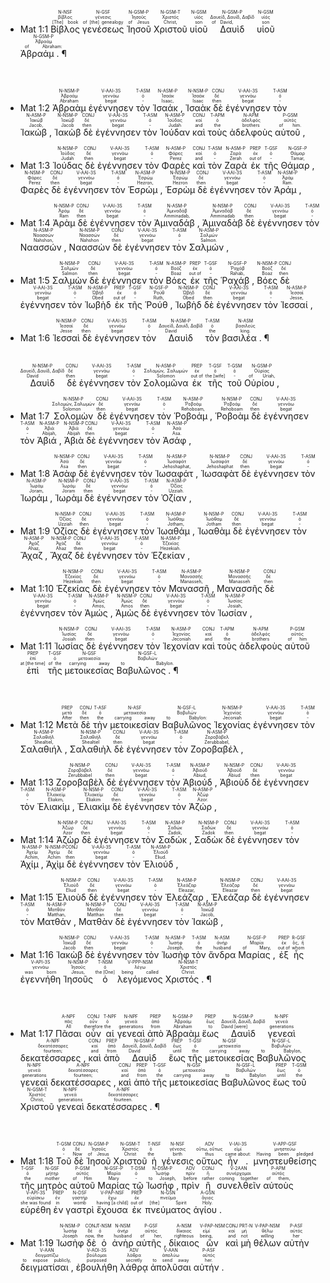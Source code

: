 - <rt>Mat 1:1</rt> <RUBY><ruby><ruby>Βίβλος<rt>[The] book</rt></ruby><rt>βίβλος</rt></ruby><rt>N-NSF</rt></RUBY> <RUBY><ruby><ruby>γενέσεως<rt>of [the] genealogy</rt></ruby><rt>γένεσις</rt></ruby><rt>N-GSF</rt></RUBY> <RUBY><ruby><ruby>Ἰησοῦ<rt>of Jesus</rt></ruby><rt>Ἰησοῦς</rt></ruby><rt>N-GSM-P</rt></RUBY> <RUBY><ruby><ruby>Χριστοῦ<rt>Christ,</rt></ruby><rt>Χριστός</rt></ruby><rt>N-GSM-T</rt></RUBY> <RUBY><ruby><ruby>υἱοῦ<rt>son</rt></ruby><rt>υἱός</rt></ruby><rt>N-GSM</rt></RUBY> <RUBY><ruby><ruby>Δαυὶδ<rt>of David,</rt></ruby><rt>Δαυείδ, Δαυίδ, Δαβίδ</rt></ruby><rt>N-GSM-P</rt></RUBY> <RUBY><ruby><ruby>υἱοῦ<rt>son</rt></ruby><rt>υἱός</rt></ruby><rt>N-GSM</rt></RUBY> <RUBY><ruby><ruby>Ἀβραάμ . ¶<rt>of Abraham:</rt></ruby><rt>Ἀβραάμ</rt></ruby><rt>N-GSM-P</rt></RUBY><br><br><br>

- <rt>Mat 1:2</rt> <RUBY><ruby><ruby>Ἀβραὰμ<rt>Abraham</rt></ruby><rt>Ἀβραάμ</rt></ruby><rt>N-NSM-P</rt></RUBY> <RUBY><ruby><ruby>ἐγέννησεν<rt>begat</rt></ruby><rt>γεννάω</rt></ruby><rt>V-AAI-3S</rt></RUBY> <RUBY><ruby><ruby>τὸν<rt>-</rt></ruby><rt>ὁ</rt></ruby><rt>T-ASM</rt></RUBY> <RUBY><ruby><ruby>Ἰσαάκ ,<rt>Isaac,</rt></ruby><rt>Ἰσαάκ</rt></ruby><rt>N-ASM-P</rt></RUBY> <RUBY><ruby><ruby>Ἰσαὰκ<rt>Isaac</rt></ruby><rt>Ἰσαάκ</rt></ruby><rt>N-NSM-P</rt></RUBY> <RUBY><ruby><ruby>δὲ<rt>then</rt></ruby><rt>δέ</rt></ruby><rt>CONJ</rt></RUBY> <RUBY><ruby><ruby>ἐγέννησεν<rt>begat</rt></ruby><rt>γεννάω</rt></ruby><rt>V-AAI-3S</rt></RUBY> <RUBY><ruby><ruby>τὸν<rt>-</rt></ruby><rt>ὁ</rt></ruby><rt>T-ASM</rt></RUBY> <RUBY><ruby><ruby>Ἰακώβ ,<rt>Jacob,</rt></ruby><rt>Ἰακώβ</rt></ruby><rt>N-ASM-P</rt></RUBY> <RUBY><ruby><ruby>Ἰακὼβ<rt>Jacob</rt></ruby><rt>Ἰακώβ</rt></ruby><rt>N-NSM-P</rt></RUBY> <RUBY><ruby><ruby>δὲ<rt>then</rt></ruby><rt>δέ</rt></ruby><rt>CONJ</rt></RUBY> <RUBY><ruby><ruby>ἐγέννησεν<rt>begat</rt></ruby><rt>γεννάω</rt></ruby><rt>V-AAI-3S</rt></RUBY> <RUBY><ruby><ruby>τὸν<rt>-</rt></ruby><rt>ὁ</rt></ruby><rt>T-ASM</rt></RUBY> <RUBY><ruby><ruby>Ἰούδαν<rt>Judah</rt></ruby><rt>Ἰούδας</rt></ruby><rt>N-ASM-P</rt></RUBY> <RUBY><ruby><ruby>καὶ<rt>and</rt></ruby><rt>καί</rt></ruby><rt>CONJ</rt></RUBY> <RUBY><ruby><ruby>τοὺς<rt>the</rt></ruby><rt>ὁ</rt></ruby><rt>T-APM</rt></RUBY> <RUBY><ruby><ruby>ἀδελφοὺς<rt>brothers</rt></ruby><rt>ἀδελφός</rt></ruby><rt>N-APM</rt></RUBY> <RUBY><ruby><ruby>αὐτοῦ ,<rt>of him.</rt></ruby><rt>αὐτός</rt></ruby><rt>P-GSM</rt></RUBY>

- <rt>Mat 1:3</rt> <RUBY><ruby><ruby>Ἰούδας<rt>Judah</rt></ruby><rt>Ἰούδας</rt></ruby><rt>N-NSM-P</rt></RUBY> <RUBY><ruby><ruby>δὲ<rt>then</rt></ruby><rt>δέ</rt></ruby><rt>CONJ</rt></RUBY> <RUBY><ruby><ruby>ἐγέννησεν<rt>begat</rt></ruby><rt>γεννάω</rt></ruby><rt>V-AAI-3S</rt></RUBY> <RUBY><ruby><ruby>τὸν<rt>-</rt></ruby><rt>ὁ</rt></ruby><rt>T-ASM</rt></RUBY> <RUBY><ruby><ruby>Φαρὲς<rt>Perez</rt></ruby><rt>Φάρες</rt></ruby><rt>N-ASM-P</rt></RUBY> <RUBY><ruby><ruby>καὶ<rt>and</rt></ruby><rt>καί</rt></ruby><rt>CONJ</rt></RUBY> <RUBY><ruby><ruby>τὸν<rt>-</rt></ruby><rt>ὁ</rt></ruby><rt>T-ASM</rt></RUBY> <RUBY><ruby><ruby>Ζαρὰ<rt>Zerah</rt></ruby><rt>Ζαρά</rt></ruby><rt>N-ASM-P</rt></RUBY> <RUBY><ruby><ruby>ἐκ<rt>out of</rt></ruby><rt>ἐκ</rt></ruby><rt>PREP</rt></RUBY> <RUBY><ruby><ruby>τῆς<rt>-</rt></ruby><rt>ὁ</rt></ruby><rt>T-GSF</rt></RUBY> <RUBY><ruby><ruby>Θάμαρ ,<rt>Tamar,</rt></ruby><rt>Θάμαρ</rt></ruby><rt>N-GSF-P</rt></RUBY> <RUBY><ruby><ruby>Φαρὲς<rt>Perez</rt></ruby><rt>Φάρες</rt></ruby><rt>N-NSM-P</rt></RUBY> <RUBY><ruby><ruby>δὲ<rt>then</rt></ruby><rt>δέ</rt></ruby><rt>CONJ</rt></RUBY> <RUBY><ruby><ruby>ἐγέννησεν<rt>begat</rt></ruby><rt>γεννάω</rt></ruby><rt>V-AAI-3S</rt></RUBY> <RUBY><ruby><ruby>τὸν<rt>-</rt></ruby><rt>ὁ</rt></ruby><rt>T-ASM</rt></RUBY> <RUBY><ruby><ruby>Ἑσρώμ ,<rt>Hezron,</rt></ruby><rt>Ἐσρώμ</rt></ruby><rt>N-ASM-P</rt></RUBY> <RUBY><ruby><ruby>Ἑσρὼμ<rt>Hezron</rt></ruby><rt>Ἐσρώμ</rt></ruby><rt>N-NSM-P</rt></RUBY> <RUBY><ruby><ruby>δὲ<rt>then</rt></ruby><rt>δέ</rt></ruby><rt>CONJ</rt></RUBY> <RUBY><ruby><ruby>ἐγέννησεν<rt>begat</rt></ruby><rt>γεννάω</rt></ruby><rt>V-AAI-3S</rt></RUBY> <RUBY><ruby><ruby>τὸν<rt>-</rt></ruby><rt>ὁ</rt></ruby><rt>T-ASM</rt></RUBY> <RUBY><ruby><ruby>Ἀράμ ,<rt>Ram.</rt></ruby><rt>Ἀράμ</rt></ruby><rt>N-ASM-P</rt></RUBY>

- <rt>Mat 1:4</rt> <RUBY><ruby><ruby>Ἀρὰμ<rt>Ram</rt></ruby><rt>Ἀράμ</rt></ruby><rt>N-NSM-P</rt></RUBY> <RUBY><ruby><ruby>δὲ<rt>then</rt></ruby><rt>δέ</rt></ruby><rt>CONJ</rt></RUBY> <RUBY><ruby><ruby>ἐγέννησεν<rt>begat</rt></ruby><rt>γεννάω</rt></ruby><rt>V-AAI-3S</rt></RUBY> <RUBY><ruby><ruby>τὸν<rt>-</rt></ruby><rt>ὁ</rt></ruby><rt>T-ASM</rt></RUBY> <RUBY><ruby><ruby>Ἀμιναδάβ ,<rt>Amminadab,</rt></ruby><rt>Ἀμιναδάβ</rt></ruby><rt>N-ASM-P</rt></RUBY> <RUBY><ruby><ruby>Ἀμιναδὰβ<rt>Amminadab</rt></ruby><rt>Ἀμιναδάβ</rt></ruby><rt>N-NSM-P</rt></RUBY> <RUBY><ruby><ruby>δὲ<rt>then</rt></ruby><rt>δέ</rt></ruby><rt>CONJ</rt></RUBY> <RUBY><ruby><ruby>ἐγέννησεν<rt>begat</rt></ruby><rt>γεννάω</rt></ruby><rt>V-AAI-3S</rt></RUBY> <RUBY><ruby><ruby>τὸν<rt>-</rt></ruby><rt>ὁ</rt></ruby><rt>T-ASM</rt></RUBY> <RUBY><ruby><ruby>Ναασσών ,<rt>Nahshon,</rt></ruby><rt>Ναασσών</rt></ruby><rt>N-ASM-P</rt></RUBY> <RUBY><ruby><ruby>Ναασσὼν<rt>Nahshon</rt></ruby><rt>Ναασσών</rt></ruby><rt>N-NSM-P</rt></RUBY> <RUBY><ruby><ruby>δὲ<rt>then</rt></ruby><rt>δέ</rt></ruby><rt>CONJ</rt></RUBY> <RUBY><ruby><ruby>ἐγέννησεν<rt>begat</rt></ruby><rt>γεννάω</rt></ruby><rt>V-AAI-3S</rt></RUBY> <RUBY><ruby><ruby>τὸν<rt>-</rt></ruby><rt>ὁ</rt></ruby><rt>T-ASM</rt></RUBY> <RUBY><ruby><ruby>Σαλμών ,<rt>Salmon.</rt></ruby><rt>Σαλμών</rt></ruby><rt>N-ASM-P</rt></RUBY>

- <rt>Mat 1:5</rt> <RUBY><ruby><ruby>Σαλμὼν<rt>Salmon</rt></ruby><rt>Σαλμών</rt></ruby><rt>N-NSM-P</rt></RUBY> <RUBY><ruby><ruby>δὲ<rt>then</rt></ruby><rt>δέ</rt></ruby><rt>CONJ</rt></RUBY> <RUBY><ruby><ruby>ἐγέννησεν<rt>begat</rt></ruby><rt>γεννάω</rt></ruby><rt>V-AAI-3S</rt></RUBY> <RUBY><ruby><ruby>τὸν<rt>-</rt></ruby><rt>ὁ</rt></ruby><rt>T-ASM</rt></RUBY> <RUBY><ruby><ruby>Βόες<rt>Boaz</rt></ruby><rt>Βοόζ</rt></ruby><rt>N-ASM-P</rt></RUBY> <RUBY><ruby><ruby>ἐκ<rt>out of</rt></ruby><rt>ἐκ</rt></ruby><rt>PREP</rt></RUBY> <RUBY><ruby><ruby>τῆς<rt>-</rt></ruby><rt>ὁ</rt></ruby><rt>T-GSF</rt></RUBY> <RUBY><ruby><ruby>Ῥαχάβ ,<rt>Rahab,</rt></ruby><rt>Ῥαχάβ</rt></ruby><rt>N-GSF-P</rt></RUBY> <RUBY><ruby><ruby>Βόες<rt>Boaz</rt></ruby><rt>Βοόζ</rt></ruby><rt>N-NSM-P</rt></RUBY> <RUBY><ruby><ruby>δὲ<rt>then</rt></ruby><rt>δέ</rt></ruby><rt>CONJ</rt></RUBY> <RUBY><ruby><ruby>ἐγέννησεν<rt>begat</rt></ruby><rt>γεννάω</rt></ruby><rt>V-AAI-3S</rt></RUBY> <RUBY><ruby><ruby>τὸν<rt>-</rt></ruby><rt>ὁ</rt></ruby><rt>T-ASM</rt></RUBY> <RUBY><ruby><ruby>Ἰωβὴδ<rt>Obed</rt></ruby><rt>Ὠβήδ</rt></ruby><rt>N-ASM-P</rt></RUBY> <RUBY><ruby><ruby>ἐκ<rt>out of</rt></ruby><rt>ἐκ</rt></ruby><rt>PREP</rt></RUBY> <RUBY><ruby><ruby>τῆς<rt>-</rt></ruby><rt>ὁ</rt></ruby><rt>T-GSF</rt></RUBY> <RUBY><ruby><ruby>Ῥούθ ,<rt>Ruth,</rt></ruby><rt>Ῥούθ</rt></ruby><rt>N-GSF-P</rt></RUBY> <RUBY><ruby><ruby>Ἰωβὴδ<rt>Obed</rt></ruby><rt>Ὠβήδ</rt></ruby><rt>N-NSM-P</rt></RUBY> <RUBY><ruby><ruby>δὲ<rt>then</rt></ruby><rt>δέ</rt></ruby><rt>CONJ</rt></RUBY> <RUBY><ruby><ruby>ἐγέννησεν<rt>begat</rt></ruby><rt>γεννάω</rt></ruby><rt>V-AAI-3S</rt></RUBY> <RUBY><ruby><ruby>τὸν<rt>-</rt></ruby><rt>ὁ</rt></ruby><rt>T-ASM</rt></RUBY> <RUBY><ruby><ruby>Ἰεσσαί ,<rt>Jesse,</rt></ruby><rt>Ἰεσσαί</rt></ruby><rt>N-ASM-P</rt></RUBY>

- <rt>Mat 1:6</rt> <RUBY><ruby><ruby>Ἰεσσαὶ<rt>Jesse</rt></ruby><rt>Ἰεσσαί</rt></ruby><rt>N-NSM-P</rt></RUBY> <RUBY><ruby><ruby>δὲ<rt>then</rt></ruby><rt>δέ</rt></ruby><rt>CONJ</rt></RUBY> <RUBY><ruby><ruby>ἐγέννησεν<rt>begat</rt></ruby><rt>γεννάω</rt></ruby><rt>V-AAI-3S</rt></RUBY> <RUBY><ruby><ruby>τὸν<rt>-</rt></ruby><rt>ὁ</rt></ruby><rt>T-ASM</rt></RUBY> <RUBY><ruby><ruby>Δαυὶδ<rt>David</rt></ruby><rt>Δαυείδ, Δαυίδ, Δαβίδ</rt></ruby><rt>N-ASM-P</rt></RUBY> <RUBY><ruby><ruby>τὸν<rt>the</rt></ruby><rt>ὁ</rt></ruby><rt>T-ASM</rt></RUBY> <RUBY><ruby><ruby>βασιλέα . ¶<rt>king.</rt></ruby><rt>βασιλεύς</rt></ruby><rt>N-ASM</rt></RUBY><br><br><br> <RUBY><ruby><ruby>Δαυὶδ<rt>David</rt></ruby><rt>Δαυείδ, Δαυίδ, Δαβίδ</rt></ruby><rt>N-NSM-P</rt></RUBY> <RUBY><ruby><ruby>δὲ<rt>then</rt></ruby><rt>δέ</rt></ruby><rt>CONJ</rt></RUBY> <RUBY><ruby><ruby>ἐγέννησεν<rt>begat</rt></ruby><rt>γεννάω</rt></ruby><rt>V-AAI-3S</rt></RUBY> <RUBY><ruby><ruby>τὸν<rt>-</rt></ruby><rt>ὁ</rt></ruby><rt>T-ASM</rt></RUBY> <RUBY><ruby><ruby>Σολομῶνα<rt>Solomon</rt></ruby><rt>Σολομών, Σαλωμών</rt></ruby><rt>N-ASM-P</rt></RUBY> <RUBY><ruby><ruby>ἐκ<rt>out of</rt></ruby><rt>ἐκ</rt></ruby><rt>PREP</rt></RUBY> <RUBY><ruby><ruby>τῆς<rt>the [wife]</rt></ruby><rt>ὁ</rt></ruby><rt>T-GSF</rt></RUBY> <RUBY><ruby><ruby>τοῦ<rt>-</rt></ruby><rt>ὁ</rt></ruby><rt>T-GSM</rt></RUBY> <RUBY><ruby><ruby>Οὐρίου ,<rt>of Uriah,</rt></ruby><rt>Οὐρίας</rt></ruby><rt>N-GSM-P</rt></RUBY>

- <rt>Mat 1:7</rt> <RUBY><ruby><ruby>Σολομὼν<rt>Solomon</rt></ruby><rt>Σολομών, Σαλωμών</rt></ruby><rt>N-NSM-P</rt></RUBY> <RUBY><ruby><ruby>δὲ<rt>then</rt></ruby><rt>δέ</rt></ruby><rt>CONJ</rt></RUBY> <RUBY><ruby><ruby>ἐγέννησεν<rt>begat</rt></ruby><rt>γεννάω</rt></ruby><rt>V-AAI-3S</rt></RUBY> <RUBY><ruby><ruby>τὸν<rt>-</rt></ruby><rt>ὁ</rt></ruby><rt>T-ASM</rt></RUBY> <RUBY><ruby><ruby>Ῥοβοάμ ,<rt>Rehoboam,</rt></ruby><rt>Ῥοβοάμ</rt></ruby><rt>N-ASM-P</rt></RUBY> <RUBY><ruby><ruby>Ῥοβοὰμ<rt>Rehoboam</rt></ruby><rt>Ῥοβοάμ</rt></ruby><rt>N-NSM-P</rt></RUBY> <RUBY><ruby><ruby>δὲ<rt>then</rt></ruby><rt>δέ</rt></ruby><rt>CONJ</rt></RUBY> <RUBY><ruby><ruby>ἐγέννησεν<rt>begat</rt></ruby><rt>γεννάω</rt></ruby><rt>V-AAI-3S</rt></RUBY> <RUBY><ruby><ruby>τὸν<rt>-</rt></ruby><rt>ὁ</rt></ruby><rt>T-ASM</rt></RUBY> <RUBY><ruby><ruby>Ἀβιά ,<rt>Abijah,</rt></ruby><rt>Ἀβιά</rt></ruby><rt>N-ASM-P</rt></RUBY> <RUBY><ruby><ruby>Ἀβιὰ<rt>Abijah</rt></ruby><rt>Ἀβιά</rt></ruby><rt>N-NSM-P</rt></RUBY> <RUBY><ruby><ruby>δὲ<rt>then</rt></ruby><rt>δέ</rt></ruby><rt>CONJ</rt></RUBY> <RUBY><ruby><ruby>ἐγέννησεν<rt>begat</rt></ruby><rt>γεννάω</rt></ruby><rt>V-AAI-3S</rt></RUBY> <RUBY><ruby><ruby>τὸν<rt>-</rt></ruby><rt>ὁ</rt></ruby><rt>T-ASM</rt></RUBY> <RUBY><ruby><ruby>Ἀσάφ ,<rt>Asa.</rt></ruby><rt>Ἀσά</rt></ruby><rt>N-ASM-P</rt></RUBY>

- <rt>Mat 1:8</rt> <RUBY><ruby><ruby>Ἀσὰφ<rt>Asa</rt></ruby><rt>Ἀσά</rt></ruby><rt>N-NSM-P</rt></RUBY> <RUBY><ruby><ruby>δὲ<rt>then</rt></ruby><rt>δέ</rt></ruby><rt>CONJ</rt></RUBY> <RUBY><ruby><ruby>ἐγέννησεν<rt>begat</rt></ruby><rt>γεννάω</rt></ruby><rt>V-AAI-3S</rt></RUBY> <RUBY><ruby><ruby>τὸν<rt>-</rt></ruby><rt>ὁ</rt></ruby><rt>T-ASM</rt></RUBY> <RUBY><ruby><ruby>Ἰωσαφάτ ,<rt>Jehoshaphat,</rt></ruby><rt>Ἰωσαφάτ</rt></ruby><rt>N-ASM-P</rt></RUBY> <RUBY><ruby><ruby>Ἰωσαφὰτ<rt>Jehoshaphat</rt></ruby><rt>Ἰωσαφάτ</rt></ruby><rt>N-NSM-P</rt></RUBY> <RUBY><ruby><ruby>δὲ<rt>then</rt></ruby><rt>δέ</rt></ruby><rt>CONJ</rt></RUBY> <RUBY><ruby><ruby>ἐγέννησεν<rt>begat</rt></ruby><rt>γεννάω</rt></ruby><rt>V-AAI-3S</rt></RUBY> <RUBY><ruby><ruby>τὸν<rt>-</rt></ruby><rt>ὁ</rt></ruby><rt>T-ASM</rt></RUBY> <RUBY><ruby><ruby>Ἰωράμ ,<rt>Joram,</rt></ruby><rt>Ἰωράμ</rt></ruby><rt>N-ASM-P</rt></RUBY> <RUBY><ruby><ruby>Ἰωρὰμ<rt>Joram</rt></ruby><rt>Ἰωράμ</rt></ruby><rt>N-NSM-P</rt></RUBY> <RUBY><ruby><ruby>δὲ<rt>then</rt></ruby><rt>δέ</rt></ruby><rt>CONJ</rt></RUBY> <RUBY><ruby><ruby>ἐγέννησεν<rt>begat</rt></ruby><rt>γεννάω</rt></ruby><rt>V-AAI-3S</rt></RUBY> <RUBY><ruby><ruby>τὸν<rt>-</rt></ruby><rt>ὁ</rt></ruby><rt>T-ASM</rt></RUBY> <RUBY><ruby><ruby>Ὀζίαν ,<rt>Uzziah.</rt></ruby><rt>Ὀζίας</rt></ruby><rt>N-ASM-P</rt></RUBY>

- <rt>Mat 1:9</rt> <RUBY><ruby><ruby>Ὀζίας<rt>Uzziah</rt></ruby><rt>Ὀζίας</rt></ruby><rt>N-NSM-P</rt></RUBY> <RUBY><ruby><ruby>δὲ<rt>then</rt></ruby><rt>δέ</rt></ruby><rt>CONJ</rt></RUBY> <RUBY><ruby><ruby>ἐγέννησεν<rt>begat</rt></ruby><rt>γεννάω</rt></ruby><rt>V-AAI-3S</rt></RUBY> <RUBY><ruby><ruby>τὸν<rt>-</rt></ruby><rt>ὁ</rt></ruby><rt>T-ASM</rt></RUBY> <RUBY><ruby><ruby>Ἰωαθάμ ,<rt>Jotham,</rt></ruby><rt>Ἰωάθαμ</rt></ruby><rt>N-ASM-P</rt></RUBY> <RUBY><ruby><ruby>Ἰωαθὰμ<rt>Jotham</rt></ruby><rt>Ἰωάθαμ</rt></ruby><rt>N-NSM-P</rt></RUBY> <RUBY><ruby><ruby>δὲ<rt>then</rt></ruby><rt>δέ</rt></ruby><rt>CONJ</rt></RUBY> <RUBY><ruby><ruby>ἐγέννησεν<rt>begat</rt></ruby><rt>γεννάω</rt></ruby><rt>V-AAI-3S</rt></RUBY> <RUBY><ruby><ruby>τὸν<rt>-</rt></ruby><rt>ὁ</rt></ruby><rt>T-ASM</rt></RUBY> <RUBY><ruby><ruby>Ἄχαζ ,<rt>Ahaz,</rt></ruby><rt>Ἀχάζ</rt></ruby><rt>N-ASM-P</rt></RUBY> <RUBY><ruby><ruby>Ἄχαζ<rt>Ahaz</rt></ruby><rt>Ἀχάζ</rt></ruby><rt>N-NSM-P</rt></RUBY> <RUBY><ruby><ruby>δὲ<rt>then</rt></ruby><rt>δέ</rt></ruby><rt>CONJ</rt></RUBY> <RUBY><ruby><ruby>ἐγέννησεν<rt>begat</rt></ruby><rt>γεννάω</rt></ruby><rt>V-AAI-3S</rt></RUBY> <RUBY><ruby><ruby>τὸν<rt>-</rt></ruby><rt>ὁ</rt></ruby><rt>T-ASM</rt></RUBY> <RUBY><ruby><ruby>Ἑζεκίαν ,<rt>Hezekiah.</rt></ruby><rt>Ἐζεκίας</rt></ruby><rt>N-ASM-P</rt></RUBY>

- <rt>Mat 1:10</rt> <RUBY><ruby><ruby>Ἑζεκίας<rt>Hezekiah</rt></ruby><rt>Ἐζεκίας</rt></ruby><rt>N-NSM-P</rt></RUBY> <RUBY><ruby><ruby>δὲ<rt>then</rt></ruby><rt>δέ</rt></ruby><rt>CONJ</rt></RUBY> <RUBY><ruby><ruby>ἐγέννησεν<rt>begat</rt></ruby><rt>γεννάω</rt></ruby><rt>V-AAI-3S</rt></RUBY> <RUBY><ruby><ruby>τὸν<rt>-</rt></ruby><rt>ὁ</rt></ruby><rt>T-ASM</rt></RUBY> <RUBY><ruby><ruby>Μανασσῆ ,<rt>Manasseh,</rt></ruby><rt>Μανασσῆς</rt></ruby><rt>N-ASM-P</rt></RUBY> <RUBY><ruby><ruby>Μανασσῆς<rt>Manasseh</rt></ruby><rt>Μανασσῆς</rt></ruby><rt>N-NSM-P</rt></RUBY> <RUBY><ruby><ruby>δὲ<rt>then</rt></ruby><rt>δέ</rt></ruby><rt>CONJ</rt></RUBY> <RUBY><ruby><ruby>ἐγέννησεν<rt>begat</rt></ruby><rt>γεννάω</rt></ruby><rt>V-AAI-3S</rt></RUBY> <RUBY><ruby><ruby>τὸν<rt>-</rt></ruby><rt>ὁ</rt></ruby><rt>T-ASM</rt></RUBY> <RUBY><ruby><ruby>Ἀμώς ,<rt>Amos,</rt></ruby><rt>Ἀμώς</rt></ruby><rt>N-ASM-P</rt></RUBY> <RUBY><ruby><ruby>Ἀμὼς<rt>Amos</rt></ruby><rt>Ἀμώς</rt></ruby><rt>N-NSM-P</rt></RUBY> <RUBY><ruby><ruby>δὲ<rt>then</rt></ruby><rt>δέ</rt></ruby><rt>CONJ</rt></RUBY> <RUBY><ruby><ruby>ἐγέννησεν<rt>begat</rt></ruby><rt>γεννάω</rt></ruby><rt>V-AAI-3S</rt></RUBY> <RUBY><ruby><ruby>τὸν<rt>-</rt></ruby><rt>ὁ</rt></ruby><rt>T-ASM</rt></RUBY> <RUBY><ruby><ruby>Ἰωσίαν ,<rt>Josiah,</rt></ruby><rt>Ἰωσίας</rt></ruby><rt>N-ASM-P</rt></RUBY>

- <rt>Mat 1:11</rt> <RUBY><ruby><ruby>Ἰωσίας<rt>Josiah</rt></ruby><rt>Ἰωσίας</rt></ruby><rt>N-NSM-P</rt></RUBY> <RUBY><ruby><ruby>δὲ<rt>then</rt></ruby><rt>δέ</rt></ruby><rt>CONJ</rt></RUBY> <RUBY><ruby><ruby>ἐγέννησεν<rt>begat</rt></ruby><rt>γεννάω</rt></ruby><rt>V-AAI-3S</rt></RUBY> <RUBY><ruby><ruby>τὸν<rt>-</rt></ruby><rt>ὁ</rt></ruby><rt>T-ASM</rt></RUBY> <RUBY><ruby><ruby>Ἰεχονίαν<rt>Jeconiah</rt></ruby><rt>Ἰεχονίας</rt></ruby><rt>N-ASM-P</rt></RUBY> <RUBY><ruby><ruby>καὶ<rt>and</rt></ruby><rt>καί</rt></ruby><rt>CONJ</rt></RUBY> <RUBY><ruby><ruby>τοὺς<rt>the</rt></ruby><rt>ὁ</rt></ruby><rt>T-APM</rt></RUBY> <RUBY><ruby><ruby>ἀδελφοὺς<rt>brothers</rt></ruby><rt>ἀδελφός</rt></ruby><rt>N-APM</rt></RUBY> <RUBY><ruby><ruby>αὐτοῦ<rt>of him</rt></ruby><rt>αὐτός</rt></ruby><rt>P-GSM</rt></RUBY> <RUBY><ruby><ruby>ἐπὶ<rt>at [the time]</rt></ruby><rt>ἐπί</rt></ruby><rt>PREP</rt></RUBY> <RUBY><ruby><ruby>τῆς<rt>of the</rt></ruby><rt>ὁ</rt></ruby><rt>T-GSF</rt></RUBY> <RUBY><ruby><ruby>μετοικεσίας<rt>carrying away</rt></ruby><rt>μετοικεσία</rt></ruby><rt>N-GSF</rt></RUBY> <RUBY><ruby><ruby>Βαβυλῶνος . ¶<rt>to Babylon.</rt></ruby><rt>Βαβυλών</rt></ruby><rt>N-GSF-L</rt></RUBY><br><br><br>

- <rt>Mat 1:12</rt> <RUBY><ruby><ruby>Μετὰ<rt>After</rt></ruby><rt>μετά</rt></ruby><rt>PREP</rt></RUBY> <RUBY><ruby><ruby>δὲ<rt>then</rt></ruby><rt>δέ</rt></ruby><rt>CONJ</rt></RUBY> <RUBY><ruby><ruby>τὴν<rt>the</rt></ruby><rt>ὁ</rt></ruby><rt>T-ASF</rt></RUBY> <RUBY><ruby><ruby>μετοικεσίαν<rt>carrying away</rt></ruby><rt>μετοικεσία</rt></ruby><rt>N-ASF</rt></RUBY> <RUBY><ruby><ruby>Βαβυλῶνος<rt>to Babylon:</rt></ruby><rt>Βαβυλών</rt></ruby><rt>N-GSF-L</rt></RUBY> <RUBY><ruby><ruby>Ἰεχονίας<rt>Jeconiah</rt></ruby><rt>Ἰεχονίας</rt></ruby><rt>N-NSM-P</rt></RUBY> <RUBY><ruby><ruby>ἐγέννησεν<rt>begat</rt></ruby><rt>γεννάω</rt></ruby><rt>V-AAI-3S</rt></RUBY> <RUBY><ruby><ruby>τὸν<rt>-</rt></ruby><rt>ὁ</rt></ruby><rt>T-ASM</rt></RUBY> <RUBY><ruby><ruby>Σαλαθιήλ ,<rt>Shealtiel,</rt></ruby><rt>Σαλαθιήλ</rt></ruby><rt>N-ASM-P</rt></RUBY> <RUBY><ruby><ruby>Σαλαθιὴλ<rt>Shealtiel</rt></ruby><rt>Σαλαθιήλ</rt></ruby><rt>N-NSM-P</rt></RUBY> <RUBY><ruby><ruby>δὲ<rt>then</rt></ruby><rt>δέ</rt></ruby><rt>CONJ</rt></RUBY> <RUBY><ruby><ruby>ἐγέννησεν<rt>begat</rt></ruby><rt>γεννάω</rt></ruby><rt>V-AAI-3S</rt></RUBY> <RUBY><ruby><ruby>τὸν<rt>-</rt></ruby><rt>ὁ</rt></ruby><rt>T-ASM</rt></RUBY> <RUBY><ruby><ruby>Ζοροβαβέλ ,<rt>Zerubbabel,</rt></ruby><rt>Ζοροβάβελ</rt></ruby><rt>N-ASM-P</rt></RUBY>

- <rt>Mat 1:13</rt> <RUBY><ruby><ruby>Ζοροβαβὲλ<rt>Zerubbabel</rt></ruby><rt>Ζοροβάβελ</rt></ruby><rt>N-NSM-P</rt></RUBY> <RUBY><ruby><ruby>δὲ<rt>then</rt></ruby><rt>δέ</rt></ruby><rt>CONJ</rt></RUBY> <RUBY><ruby><ruby>ἐγέννησεν<rt>begat</rt></ruby><rt>γεννάω</rt></ruby><rt>V-AAI-3S</rt></RUBY> <RUBY><ruby><ruby>τὸν<rt>-</rt></ruby><rt>ὁ</rt></ruby><rt>T-ASM</rt></RUBY> <RUBY><ruby><ruby>Ἀβιούδ ,<rt>Abiud,</rt></ruby><rt>Ἀβιούδ</rt></ruby><rt>N-ASM-P</rt></RUBY> <RUBY><ruby><ruby>Ἀβιοὺδ<rt>Abiud</rt></ruby><rt>Ἀβιούδ</rt></ruby><rt>N-NSM-P</rt></RUBY> <RUBY><ruby><ruby>δὲ<rt>then</rt></ruby><rt>δέ</rt></ruby><rt>CONJ</rt></RUBY> <RUBY><ruby><ruby>ἐγέννησεν<rt>begat</rt></ruby><rt>γεννάω</rt></ruby><rt>V-AAI-3S</rt></RUBY> <RUBY><ruby><ruby>τὸν<rt>-</rt></ruby><rt>ὁ</rt></ruby><rt>T-ASM</rt></RUBY> <RUBY><ruby><ruby>Ἐλιακίμ ,<rt>Eliakim,</rt></ruby><rt>Ἐλιακείμ</rt></ruby><rt>N-ASM-P</rt></RUBY> <RUBY><ruby><ruby>Ἐλιακὶμ<rt>Eliakim</rt></ruby><rt>Ἐλιακείμ</rt></ruby><rt>N-NSM-P</rt></RUBY> <RUBY><ruby><ruby>δὲ<rt>then</rt></ruby><rt>δέ</rt></ruby><rt>CONJ</rt></RUBY> <RUBY><ruby><ruby>ἐγέννησεν<rt>begat</rt></ruby><rt>γεννάω</rt></ruby><rt>V-AAI-3S</rt></RUBY> <RUBY><ruby><ruby>τὸν<rt>-</rt></ruby><rt>ὁ</rt></ruby><rt>T-ASM</rt></RUBY> <RUBY><ruby><ruby>Ἀζώρ ,<rt>Azor.</rt></ruby><rt>Ἀζώρ</rt></ruby><rt>N-ASM-P</rt></RUBY>

- <rt>Mat 1:14</rt> <RUBY><ruby><ruby>Ἀζὼρ<rt>Azor</rt></ruby><rt>Ἀζώρ</rt></ruby><rt>N-NSM-P</rt></RUBY> <RUBY><ruby><ruby>δὲ<rt>then</rt></ruby><rt>δέ</rt></ruby><rt>CONJ</rt></RUBY> <RUBY><ruby><ruby>ἐγέννησεν<rt>begat</rt></ruby><rt>γεννάω</rt></ruby><rt>V-AAI-3S</rt></RUBY> <RUBY><ruby><ruby>τὸν<rt>-</rt></ruby><rt>ὁ</rt></ruby><rt>T-ASM</rt></RUBY> <RUBY><ruby><ruby>Σαδώκ ,<rt>Zadok,</rt></ruby><rt>Σαδώκ</rt></ruby><rt>N-ASM-P</rt></RUBY> <RUBY><ruby><ruby>Σαδὼκ<rt>Zadok</rt></ruby><rt>Σαδώκ</rt></ruby><rt>N-NSM-P</rt></RUBY> <RUBY><ruby><ruby>δὲ<rt>then</rt></ruby><rt>δέ</rt></ruby><rt>CONJ</rt></RUBY> <RUBY><ruby><ruby>ἐγέννησεν<rt>begat</rt></ruby><rt>γεννάω</rt></ruby><rt>V-AAI-3S</rt></RUBY> <RUBY><ruby><ruby>τὸν<rt>-</rt></ruby><rt>ὁ</rt></ruby><rt>T-ASM</rt></RUBY> <RUBY><ruby><ruby>Ἀχίμ ,<rt>Achim,</rt></ruby><rt>Ἀχείμ</rt></ruby><rt>N-ASM-P</rt></RUBY> <RUBY><ruby><ruby>Ἀχὶμ<rt>Achim</rt></ruby><rt>Ἀχείμ</rt></ruby><rt>N-NSM-P</rt></RUBY> <RUBY><ruby><ruby>δὲ<rt>then</rt></ruby><rt>δέ</rt></ruby><rt>CONJ</rt></RUBY> <RUBY><ruby><ruby>ἐγέννησεν<rt>begat</rt></ruby><rt>γεννάω</rt></ruby><rt>V-AAI-3S</rt></RUBY> <RUBY><ruby><ruby>τὸν<rt>-</rt></ruby><rt>ὁ</rt></ruby><rt>T-ASM</rt></RUBY> <RUBY><ruby><ruby>Ἐλιούδ ,<rt>Eliud.</rt></ruby><rt>Ἐλιούδ</rt></ruby><rt>N-ASM-P</rt></RUBY>

- <rt>Mat 1:15</rt> <RUBY><ruby><ruby>Ἐλιοὺδ<rt>Eliud</rt></ruby><rt>Ἐλιούδ</rt></ruby><rt>N-NSM-P</rt></RUBY> <RUBY><ruby><ruby>δὲ<rt>then</rt></ruby><rt>δέ</rt></ruby><rt>CONJ</rt></RUBY> <RUBY><ruby><ruby>ἐγέννησεν<rt>begat</rt></ruby><rt>γεννάω</rt></ruby><rt>V-AAI-3S</rt></RUBY> <RUBY><ruby><ruby>τὸν<rt>-</rt></ruby><rt>ὁ</rt></ruby><rt>T-ASM</rt></RUBY> <RUBY><ruby><ruby>Ἐλεάζαρ ,<rt>Eleazar,</rt></ruby><rt>Ἐλεάζαρ</rt></ruby><rt>N-ASM-P</rt></RUBY> <RUBY><ruby><ruby>Ἐλεάζαρ<rt>Eleazar</rt></ruby><rt>Ἐλεάζαρ</rt></ruby><rt>N-NSM-P</rt></RUBY> <RUBY><ruby><ruby>δὲ<rt>then</rt></ruby><rt>δέ</rt></ruby><rt>CONJ</rt></RUBY> <RUBY><ruby><ruby>ἐγέννησεν<rt>begat</rt></ruby><rt>γεννάω</rt></ruby><rt>V-AAI-3S</rt></RUBY> <RUBY><ruby><ruby>τὸν<rt>-</rt></ruby><rt>ὁ</rt></ruby><rt>T-ASM</rt></RUBY> <RUBY><ruby><ruby>Ματθάν ,<rt>Matthan,</rt></ruby><rt>Ματθάν</rt></ruby><rt>N-ASM-P</rt></RUBY> <RUBY><ruby><ruby>Ματθὰν<rt>Matthan</rt></ruby><rt>Ματθάν</rt></ruby><rt>N-NSM-P</rt></RUBY> <RUBY><ruby><ruby>δὲ<rt>then</rt></ruby><rt>δέ</rt></ruby><rt>CONJ</rt></RUBY> <RUBY><ruby><ruby>ἐγέννησεν<rt>begat</rt></ruby><rt>γεννάω</rt></ruby><rt>V-AAI-3S</rt></RUBY> <RUBY><ruby><ruby>τὸν<rt>-</rt></ruby><rt>ὁ</rt></ruby><rt>T-ASM</rt></RUBY> <RUBY><ruby><ruby>Ἰακώβ ,<rt>Jacob,</rt></ruby><rt>Ἰακώβ</rt></ruby><rt>N-ASM-P</rt></RUBY>

- <rt>Mat 1:16</rt> <RUBY><ruby><ruby>Ἰακὼβ<rt>Jacob</rt></ruby><rt>Ἰακώβ</rt></ruby><rt>N-NSM-P</rt></RUBY> <RUBY><ruby><ruby>δὲ<rt>then</rt></ruby><rt>δέ</rt></ruby><rt>CONJ</rt></RUBY> <RUBY><ruby><ruby>ἐγέννησεν<rt>begat</rt></ruby><rt>γεννάω</rt></ruby><rt>V-AAI-3S</rt></RUBY> <RUBY><ruby><ruby>τὸν<rt>-</rt></ruby><rt>ὁ</rt></ruby><rt>T-ASM</rt></RUBY> <RUBY><ruby><ruby>Ἰωσὴφ<rt>Joseph,</rt></ruby><rt>Ἰωσήφ</rt></ruby><rt>N-ASM-P</rt></RUBY> <RUBY><ruby><ruby>τὸν<rt>the</rt></ruby><rt>ὁ</rt></ruby><rt>T-ASM</rt></RUBY> <RUBY><ruby><ruby>ἄνδρα<rt>husband</rt></ruby><rt>ἀνήρ</rt></ruby><rt>N-ASM</rt></RUBY> <RUBY><ruby><ruby>Μαρίας ,<rt>of Mary,</rt></ruby><rt>Μαρία</rt></ruby><rt>N-GSF-P</rt></RUBY> <RUBY><ruby><ruby>ἐξ<rt>out of</rt></ruby><rt>ἐκ</rt></ruby><rt>PREP</rt></RUBY> <RUBY><ruby><ruby>ἧς<rt>whom</rt></ruby><rt>ὅς, ἥ</rt></ruby><rt>R-GSF</rt></RUBY> <RUBY><ruby><ruby>ἐγεννήθη<rt>was born</rt></ruby><rt>γεννάω</rt></ruby><rt>V-API-3S</rt></RUBY> <RUBY><ruby><ruby>Ἰησοῦς<rt>Jesus,</rt></ruby><rt>Ἰησοῦς</rt></ruby><rt>N-NSM-P</rt></RUBY> <RUBY><ruby><ruby>ὁ<rt>the [One]</rt></ruby><rt>ὁ</rt></ruby><rt>T-NSM</rt></RUBY> <RUBY><ruby><ruby>λεγόμενος<rt>being called</rt></ruby><rt>λέγω</rt></ruby><rt>V-PPP-NSM</rt></RUBY> <RUBY><ruby><ruby>Χριστός . ¶<rt>Christ.</rt></ruby><rt>Χριστός</rt></ruby><rt>N-NSM-T</rt></RUBY><br><br><br>

- <rt>Mat 1:17</rt> <RUBY><ruby><ruby>Πᾶσαι<rt>All</rt></ruby><rt>πᾶς</rt></ruby><rt>A-NPF</rt></RUBY> <RUBY><ruby><ruby>οὖν<rt>therefore</rt></ruby><rt>οὖν</rt></ruby><rt>CONJ</rt></RUBY> <RUBY><ruby><ruby>αἱ<rt>the</rt></ruby><rt>ὁ</rt></ruby><rt>T-NPF</rt></RUBY> <RUBY><ruby><ruby>γενεαὶ<rt>generations</rt></ruby><rt>γενεά</rt></ruby><rt>N-NPF</rt></RUBY> <RUBY><ruby><ruby>ἀπὸ<rt>from</rt></ruby><rt>ἀπό</rt></ruby><rt>PREP</rt></RUBY> <RUBY><ruby><ruby>Ἀβραὰμ<rt>Abraham</rt></ruby><rt>Ἀβραάμ</rt></ruby><rt>N-GSM-P</rt></RUBY> <RUBY><ruby><ruby>ἕως<rt>to</rt></ruby><rt>ἕως</rt></ruby><rt>PREP</rt></RUBY> <RUBY><ruby><ruby>Δαυὶδ<rt>David [were]</rt></ruby><rt>Δαυείδ, Δαυίδ, Δαβίδ</rt></ruby><rt>N-GSM-P</rt></RUBY> <RUBY><ruby><ruby>γενεαὶ<rt>generations</rt></ruby><rt>γενεά</rt></ruby><rt>N-NPF</rt></RUBY> <RUBY><ruby><ruby>δεκατέσσαρες ,<rt>fourteen;</rt></ruby><rt>δεκατέσσαρες</rt></ruby><rt>A-NPF</rt></RUBY> <RUBY><ruby><ruby>καὶ<rt>and</rt></ruby><rt>καί</rt></ruby><rt>CONJ</rt></RUBY> <RUBY><ruby><ruby>ἀπὸ<rt>from</rt></ruby><rt>ἀπό</rt></ruby><rt>PREP</rt></RUBY> <RUBY><ruby><ruby>Δαυὶδ<rt>David</rt></ruby><rt>Δαυείδ, Δαυίδ, Δαβίδ</rt></ruby><rt>N-GSM-P</rt></RUBY> <RUBY><ruby><ruby>ἕως<rt>until</rt></ruby><rt>ἕως</rt></ruby><rt>PREP</rt></RUBY> <RUBY><ruby><ruby>τῆς<rt>the</rt></ruby><rt>ὁ</rt></ruby><rt>T-GSF</rt></RUBY> <RUBY><ruby><ruby>μετοικεσίας<rt>carrying away</rt></ruby><rt>μετοικεσία</rt></ruby><rt>N-GSF</rt></RUBY> <RUBY><ruby><ruby>Βαβυλῶνος<rt>to Babylon,</rt></ruby><rt>Βαβυλών</rt></ruby><rt>N-GSF-L</rt></RUBY> <RUBY><ruby><ruby>γενεαὶ<rt>generations</rt></ruby><rt>γενεά</rt></ruby><rt>N-NPF</rt></RUBY> <RUBY><ruby><ruby>δεκατέσσαρες ,<rt>fourteen;</rt></ruby><rt>δεκατέσσαρες</rt></ruby><rt>A-NPF</rt></RUBY> <RUBY><ruby><ruby>καὶ<rt>and</rt></ruby><rt>καί</rt></ruby><rt>CONJ</rt></RUBY> <RUBY><ruby><ruby>ἀπὸ<rt>from</rt></ruby><rt>ἀπό</rt></ruby><rt>PREP</rt></RUBY> <RUBY><ruby><ruby>τῆς<rt>the</rt></ruby><rt>ὁ</rt></ruby><rt>T-GSF</rt></RUBY> <RUBY><ruby><ruby>μετοικεσίας<rt>carrying away</rt></ruby><rt>μετοικεσία</rt></ruby><rt>N-GSF</rt></RUBY> <RUBY><ruby><ruby>Βαβυλῶνος<rt>to Babylon</rt></ruby><rt>Βαβυλών</rt></ruby><rt>N-GSF-L</rt></RUBY> <RUBY><ruby><ruby>ἕως<rt>until</rt></ruby><rt>ἕως</rt></ruby><rt>PREP</rt></RUBY> <RUBY><ruby><ruby>τοῦ<rt>the</rt></ruby><rt>ὁ</rt></ruby><rt>T-GSM</rt></RUBY> <RUBY><ruby><ruby>Χριστοῦ<rt>Christ,</rt></ruby><rt>Χριστός</rt></ruby><rt>N-GSM-T</rt></RUBY> <RUBY><ruby><ruby>γενεαὶ<rt>generations</rt></ruby><rt>γενεά</rt></ruby><rt>N-NPF</rt></RUBY> <RUBY><ruby><ruby>δεκατέσσαρες . ¶<rt>fourteen.</rt></ruby><rt>δεκατέσσαρες</rt></ruby><rt>A-NPF</rt></RUBY><br><br><br>

- <rt>Mat 1:18</rt> <RUBY><ruby><ruby>Τοῦ<rt>-</rt></ruby><rt>ὁ</rt></ruby><rt>T-GSM</rt></RUBY> <RUBY><ruby><ruby>δὲ<rt>Now</rt></ruby><rt>δέ</rt></ruby><rt>CONJ</rt></RUBY> <RUBY><ruby><ruby>Ἰησοῦ<rt>of Jesus</rt></ruby><rt>Ἰησοῦς</rt></ruby><rt>N-GSM-P</rt></RUBY> <RUBY><ruby><ruby>Χριστοῦ<rt>Christ</rt></ruby><rt>Χριστός</rt></ruby><rt>N-GSM-T</rt></RUBY> <RUBY><ruby><ruby>ἡ<rt>the</rt></ruby><rt>ὁ</rt></ruby><rt>T-NSF</rt></RUBY> <RUBY><ruby><ruby>γένεσις<rt>birth</rt></ruby><rt>γένεσις</rt></ruby><rt>N-NSF</rt></RUBY> <RUBY><ruby><ruby>οὕτως<rt>thus</rt></ruby><rt>οὕτω, οὕτως</rt></ruby><rt>ADV</rt></RUBY> <RUBY><ruby><ruby>ἦν .<rt>came about:</rt></ruby><rt>εἰμί</rt></ruby><rt>V-IAI-3S</rt></RUBY> <RUBY><ruby><ruby>μνηστευθείσης<rt>Having been pledged</rt></ruby><rt>μνηστεύω</rt></ruby><rt>V-APP-GSF</rt></RUBY> <RUBY><ruby><ruby>τῆς<rt>the</rt></ruby><rt>ὁ</rt></ruby><rt>T-GSF</rt></RUBY> <RUBY><ruby><ruby>μητρὸς<rt>mother</rt></ruby><rt>μήτηρ</rt></ruby><rt>N-GSF</rt></RUBY> <RUBY><ruby><ruby>αὐτοῦ<rt>of Him</rt></ruby><rt>αὐτός</rt></ruby><rt>P-GSM</rt></RUBY> <RUBY><ruby><ruby>Μαρίας<rt>Mary</rt></ruby><rt>Μαρία</rt></ruby><rt>N-GSF-P</rt></RUBY> <RUBY><ruby><ruby>τῷ<rt>-</rt></ruby><rt>ὁ</rt></ruby><rt>T-DSM</rt></RUBY> <RUBY><ruby><ruby>Ἰωσήφ ,<rt>to Joseph,</rt></ruby><rt>Ἰωσήφ</rt></ruby><rt>N-DSM-P</rt></RUBY> <RUBY><ruby><ruby>πρὶν<rt>before</rt></ruby><rt>πρίν</rt></ruby><rt>ADV</rt></RUBY> <RUBY><ruby><ruby>ἢ<rt>rather</rt></ruby><rt>ἤ</rt></ruby><rt>CONJ</rt></RUBY> <RUBY><ruby><ruby>συνελθεῖν<rt>coming together</rt></ruby><rt>συνέρχομαι</rt></ruby><rt>V-2AAN</rt></RUBY> <RUBY><ruby><ruby>αὐτοὺς<rt>of them,</rt></ruby><rt>αὐτός</rt></ruby><rt>P-APM</rt></RUBY> <RUBY><ruby><ruby>εὑρέθη<rt>she was found</rt></ruby><rt>εὑρίσκω</rt></ruby><rt>V-API-3S</rt></RUBY> <RUBY><ruby><ruby>ἐν<rt>in</rt></ruby><rt>ἐν</rt></ruby><rt>PREP</rt></RUBY> <RUBY><ruby><ruby>γαστρὶ<rt>womb</rt></ruby><rt>γαστήρ</rt></ruby><rt>N-DSF</rt></RUBY> <RUBY><ruby><ruby>ἔχουσα<rt>having [a child]</rt></ruby><rt>ἔχω</rt></ruby><rt>V-PAP-NSF</rt></RUBY> <RUBY><ruby><ruby>ἐκ<rt>out of</rt></ruby><rt>ἐκ</rt></ruby><rt>PREP</rt></RUBY> <RUBY><ruby><ruby>πνεύματος<rt>[the] Spirit</rt></ruby><rt>πνεῦμα</rt></ruby><rt>N-GSN</rt></RUBY> <RUBY><ruby><ruby>ἁγίου .<rt>Holy.</rt></ruby><rt>ἅγιος</rt></ruby><rt>A-GSN</rt></RUBY>

- <rt>Mat 1:19</rt> <RUBY><ruby><ruby>Ἰωσὴφ<rt>Joseph</rt></ruby><rt>Ἰωσήφ</rt></ruby><rt>N-NSM-P</rt></RUBY> <RUBY><ruby><ruby>δὲ<rt>now,</rt></ruby><rt>δέ</rt></ruby><rt>CONJ</rt></RUBY> <RUBY><ruby><ruby>ὁ<rt>the</rt></ruby><rt>ὁ</rt></ruby><rt>T-NSM</rt></RUBY> <RUBY><ruby><ruby>ἀνὴρ<rt>husband</rt></ruby><rt>ἀνήρ</rt></ruby><rt>N-NSM</rt></RUBY> <RUBY><ruby><ruby>αὐτῆς ,<rt>of her,</rt></ruby><rt>αὐτός</rt></ruby><rt>P-GSF</rt></RUBY> <RUBY><ruby><ruby>δίκαιος<rt>righteous</rt></ruby><rt>δίκαιος</rt></ruby><rt>A-NSM</rt></RUBY> <RUBY><ruby><ruby>ὢν<rt>being,</rt></ruby><rt>εἰμί</rt></ruby><rt>V-PAP-NSM</rt></RUBY> <RUBY><ruby><ruby>καὶ<rt>and</rt></ruby><rt>καί</rt></ruby><rt>CONJ</rt></RUBY> <RUBY><ruby><ruby>μὴ<rt>not</rt></ruby><rt>μή</rt></ruby><rt>PRT-N</rt></RUBY> <RUBY><ruby><ruby>θέλων<rt>willing</rt></ruby><rt>θέλω</rt></ruby><rt>V-PAP-NSM</rt></RUBY> <RUBY><ruby><ruby>αὐτὴν<rt>her</rt></ruby><rt>αὐτός</rt></ruby><rt>P-ASF</rt></RUBY> <RUBY><ruby><ruby>δειγματίσαι ,<rt>to expose publicly,</rt></ruby><rt>δειγματίζω</rt></ruby><rt>V-AAN</rt></RUBY> <RUBY><ruby><ruby>ἐβουλήθη<rt>purposed</rt></ruby><rt>βούλομαι</rt></ruby><rt>V-AOI-3S</rt></RUBY> <RUBY><ruby><ruby>λάθρᾳ<rt>secretly</rt></ruby><rt>λάθρα</rt></ruby><rt>ADV</rt></RUBY> <RUBY><ruby><ruby>ἀπολῦσαι<rt>to send away</rt></ruby><rt>ἀπολύω</rt></ruby><rt>V-AAN</rt></RUBY> <RUBY><ruby><ruby>αὐτήν .<rt>her.</rt></ruby><rt>αὐτός</rt></ruby><rt>P-ASF</rt></RUBY>